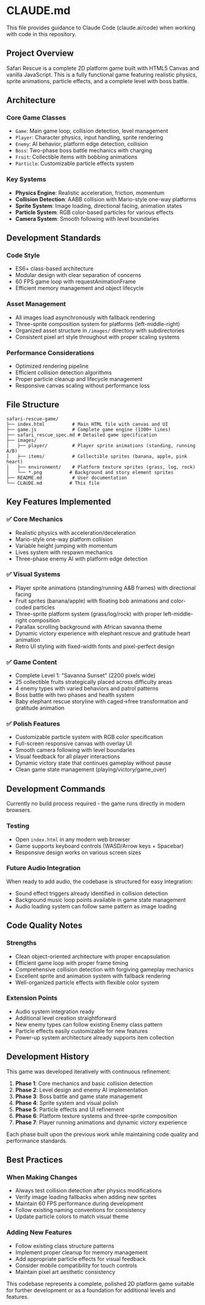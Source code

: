 # CLAUDE.md

This file provides guidance to Claude Code (claude.ai/code) when working with code in this repository.

## Project Overview

Safari Rescue is a complete 2D platform game built with HTML5 Canvas and vanilla JavaScript. This is a fully functional game featuring realistic physics, sprite animations, particle effects, and a complete level with boss battle.

## Architecture

### **Core Game Classes**
- `Game`: Main game loop, collision detection, level management
- `Player`: Character physics, input handling, sprite rendering
- `Enemy`: AI behavior, platform edge detection, collision
- `Boss`: Two-phase boss battle mechanics with charging
- `Fruit`: Collectible items with bobbing animations
- `Particle`: Customizable particle effects system

### **Key Systems**
- **Physics Engine**: Realistic acceleration, friction, momentum
- **Collision Detection**: AABB collision with Mario-style one-way platforms
- **Sprite System**: Image loading, directional facing, animation states
- **Particle System**: RGB color-based particles for various effects
- **Camera System**: Smooth following with level boundaries

## Development Standards

### **Code Style**
- ES6+ class-based architecture
- Modular design with clear separation of concerns
- 60 FPS game loop with requestAnimationFrame
- Efficient memory management and object lifecycle

### **Asset Management**
- All images load asynchronously with fallback rendering
- Three-sprite composition system for platforms (left-middle-right)
- Organized asset structure in `/images/` directory with subdirectories
- Consistent pixel art style throughout with proper scaling systems

### **Performance Considerations**
- Optimized rendering pipeline
- Efficient collision detection algorithms
- Proper particle cleanup and lifecycle management
- Responsive canvas scaling without performance loss

## File Structure

```
safari-rescue-game/
├── index.html          # Main HTML file with canvas and UI
├── game.js             # Complete game engine (1300+ lines)
├── safari_rescue_spec.md # Detailed game specification
├── images/
│   ├── player/         # Player sprite animations (standing, running A/B)
│   ├── items/          # Collectible sprites (banana, apple, pink heart)
│   ├── environment/    # Platform texture sprites (grass, log, rock)
│   └── *.png          # Background and story element sprites
├── README.md           # User documentation
└── CLAUDE.md          # This file
```

## Key Features Implemented

### ✅ **Core Mechanics**
- Realistic physics with acceleration/deceleration
- Mario-style one-way platform collision
- Variable height jumping with momentum
- Lives system with respawn mechanics
- Three-phase enemy AI with platform edge detection

### ✅ **Visual Systems**
- Player sprite animations (standing/running A&B frames) with directional facing
- Fruit sprites (banana/apple) with floating bob animations and color-coded particles
- Three-sprite platform system (grass/log/rock) with proper left-middle-right composition
- Parallax scrolling background with African savanna theme
- Dynamic victory experience with elephant rescue and gratitude heart animation
- Retro UI styling with fixed-width fonts and pixel-perfect design

### ✅ **Game Content**
- Complete Level 1: "Savanna Sunset" (2200 pixels wide)
- 25 collectible fruits strategically placed across difficulty areas
- 4 enemy types with varied behaviors and patrol patterns
- Boss battle with two phases and health system
- Baby elephant rescue storyline with caged→free transformation and gratitude animation

### ✅ **Polish Features**
- Customizable particle system with RGB color specification
- Full-screen responsive canvas with overlay UI
- Smooth camera following with level boundaries
- Visual feedback for all player interactions
- Dynamic victory state that continues gameplay without pause
- Clean game state management (playing/victory/game_over)

## Development Commands

Currently no build process required - the game runs directly in modern browsers.

### **Testing**
- Open `index.html` in any modern web browser
- Game supports keyboard controls (WASD/Arrow keys + Spacebar)
- Responsive design works on various screen sizes

### **Future Audio Integration**
When ready to add audio, the codebase is structured for easy integration:
- Sound effect triggers already identified in collision detection
- Background music loop points available in game state management
- Audio loading system can follow same pattern as image loading

## Code Quality Notes

### **Strengths**
- Clean object-oriented architecture with proper encapsulation
- Efficient game loop with proper frame timing
- Comprehensive collision detection with forgiving gameplay mechanics
- Excellent sprite and animation system with fallback rendering
- Well-organized particle effects with flexible color system

### **Extension Points**
- Audio system integration ready
- Additional level creation straightforward
- New enemy types can follow existing Enemy class pattern
- Particle effects easily customizable for new features
- Power-up system architecture already supports item collection

## Development History

This game was developed iteratively with continuous refinement:

1. **Phase 1**: Core mechanics and basic collision detection
2. **Phase 2**: Level design and enemy AI implementation  
3. **Phase 3**: Boss battle and game state management
4. **Phase 4**: Sprite system and visual polish
5. **Phase 5**: Particle effects and UI refinement
6. **Phase 6**: Platform texture systems and three-sprite composition
7. **Phase 7**: Player running animations and dynamic victory experience

Each phase built upon the previous work while maintaining code quality and performance standards.

## Best Practices

### **When Making Changes**
- Always test collision detection after physics modifications
- Verify image loading fallbacks when adding new sprites
- Maintain 60 FPS performance during development
- Follow existing naming conventions for consistency
- Update particle colors to match visual theme

### **Adding New Features**
- Follow existing class structure patterns
- Implement proper cleanup for memory management
- Add appropriate particle effects for visual feedback
- Consider mobile compatibility for touch controls
- Maintain pixel art aesthetic consistency

This codebase represents a complete, polished 2D platform game suitable for further development or as a foundation for additional levels and features.